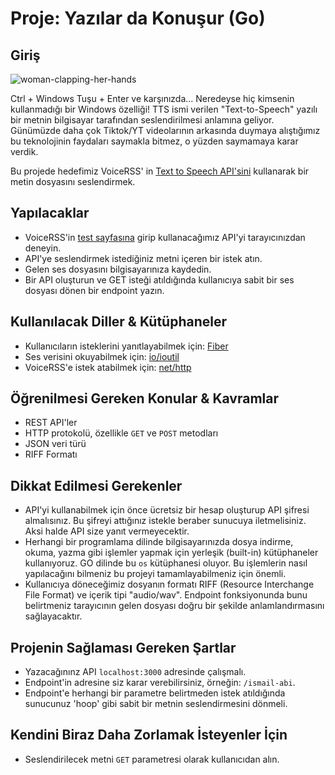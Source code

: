 # Proje: Yazılar da Konuşur (Go)

## Giriş

![woman-clapping-her-hands](https://media.giphy.com/media/KCdq1IyxkmgRKj2D23/giphy.gif)

Ctrl + Windows Tuşu + Enter ve karşınızda... Neredeyse hiç kimsenin kullanmadığı bir Windows özelliği! TTS ismi verilen "Text-to-Speech" yazılı bir metnin bilgisayar tarafından seslendirilmesi anlamına geliyor. Günümüzde daha çok Tiktok/YT videolarının arkasında duymaya alıştığımız bu teknolojinin faydaları saymakla bitmez, o yüzden saymamaya karar verdik.

Bu projede hedefimiz VoiceRSS' in [Text to Speech API'sini](https://www.voicerss.org/api/) kullanarak bir metin dosyasını seslendirmek.

## Yapılacaklar

- VoiceRSS'in [test sayfasına](https://www.voicerss.org/api/demo.aspx) girip kullanacağımız API'yi tarayıcınızdan deneyin.
- API'ye seslendirmek istediğiniz metni içeren bir istek atın.
- Gelen ses dosyasını bilgisayarınıza kaydedin.
- Bir API oluşturun ve GET isteği atıldığında kullanıcıya sabit bir ses dosyası dönen bir endpoint yazın.

## Kullanılacak Diller & Kütüphaneler

- Kullanıcıların isteklerini yanıtlayabilmek için: [Fiber](https://gofiber.io/)
- Ses verisini okuyabilmek için: [io/ioutil](https://pkg.go.dev/io/ioutil)
- VoiceRSS'e istek atabilmek için: [net/http](https://pkg.go.dev/net/http)

## Öğrenilmesi Gereken Konular & Kavramlar

- REST API'ler
- HTTP protokolü, özellikle `GET` ve `POST` metodları
- JSON veri türü
- RIFF Formatı

## Dikkat Edilmesi Gerekenler

- API'yi kullanabilmek için önce ücretsiz bir hesap oluşturup API şifresi almalısınız. Bu şifreyi attığınız istekle beraber sunucuya iletmelisiniz. Aksi halde API size yanıt vermeyecektir.
- Herhangi bir programlama dilinde bilgisayarınızda dosya indirme, okuma, yazma gibi işlemler yapmak için yerleşik (built-in) kütüphaneler kullanıyoruz. GO dilinde bu `os` kütüphanesi oluyor. Bu işlemlerin nasıl yapılacağını bilmeniz bu projeyi tamamlayabilmeniz için önemli.
- Kullanıcıya döneceğimiz dosyanın formatı RIFF (Resource Interchange File Format) ve içerik tipi "audio/wav". Endpoint fonksiyonunda bunu belirtmeniz tarayıcının gelen dosyası doğru bir şekilde anlamlandırmasını sağlayacaktır.

## Projenin Sağlaması Gereken Şartlar

- Yazacağınınz API `localhost:3000` adresinde çalışmalı.
- Endpoint'in adresine siz karar verebilirsiniz, örneğin: `/ismail-abi`.
- Endpoint'e herhangi bir parametre belirtmeden istek atıldığında sunucunuz 'hoop' gibi sabit bir metnin seslendirmesini dönmeli.

## Kendini Biraz Daha Zorlamak İsteyenler İçin

- Seslendirilecek metni `GET` parametresi olarak kullanıcıdan alın.
